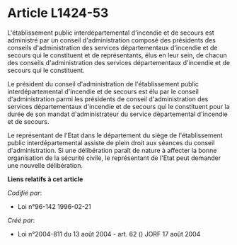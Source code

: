 # Article L1424-53

L'établissement public interdépartemental d'incendie et de secours est administré par un conseil d'administration composé des
présidents des conseils d'administration des services départementaux d'incendie et de secours qui le constituent et de
représentants, élus en leur sein, de chacun des conseils d'administration des services départementaux d'incendie et de
secours qui le constituent.

Le président du conseil d'administration de l'établissement public interdépartemental d'incendie et de secours est élu par le
conseil d'administration parmi les présidents de conseil d'administration des services départementaux d'incendie et de
secours qui le constituent pour la durée de son mandat d'administrateur du service départemental d'incendie et de secours.

Le représentant de l'Etat dans le département du siège de l'établissement public interdépartemental assiste de plein droit
aux séances du conseil d'administration. Si une délibération paraît de nature à affecter la bonne organisation de la sécurité
civile, le représentant de l'Etat peut demander une nouvelle délibération.

**Liens relatifs à cet article**

_Codifié par_:

  - Loi n°96-142 1996-02-21

_Créé par_:

  - Loi n°2004-811 du 13 août 2004 - art. 62 () JORF 17 août 2004
